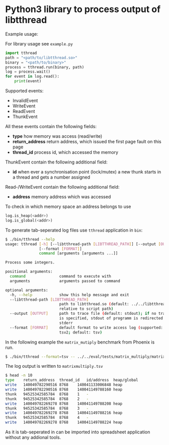 # Python3 library to process output of libtthread

Example usage:

For library usage see `example.py`

```python
import tthread
path = "<path/to/libtthread.so>"
binary = "<path/to/binary>"
process = tthread.run(binary, path)
log = process.wait()
for event in log.read():
    print(event)
```

Supported events:

- InvalidEvent
- WriteEvent
- ReadEvent
- ThunkEvent

All these events contain the following fields:

- **type** how memory was access (read/write)
- **return\_address** return address, which issued the first page fault on this page
- **thread\_id** process id, which accessed the memory

ThunkEvent contain the following additional field:

- **id** when ever a synchronisation point (lock/mutex) a new thunk starts in a
    thread and gets a number assigned

Read-/WriteEvent contain the following additional field:

- **address** memory address which was accessed

To check in which memory space an address belongs to use

```python
log.is_heap(<addr>)
log.is_global(<addr>)
```

To generate tab-seperated log files use `tthread` application in `bin`:

```bash
$ ./bin/tthread --help
usage: tthread [-h] [--libtthread-path [LIBTTHREAD_PATH]] [--output [OUTPUT]]
               [--format [FORMAT]]
               command [arguments [arguments ...]]

Process some integers.

positional arguments:
  command               command to execute with
  arguments             arguments passed to command

optional arguments:
  -h, --help            show this help message and exit
  --libtthread-path [LIBTTHREAD_PATH]
                        path to libtthread.so (default: ../../libtthread.so -
                        relative to script path)
  --output [OUTPUT]     path to trace file (default: stdout); if no trace file
                        is specified, stdout of programm is redirected to
                        stderr
  --format [FORMAT]     default format to write access log (supported: tsv,
                        tsv2; default: tsv)
```

In the following example the `matrix_mutiply` benchmark from Phoenix is run.

```bash
$ ./bin/tthread --format=tsv -- ../../eval/tests/matrix_multiply/matrix_multiply-tthread 2000 2000 > matrixmultiply.tsv
```

The log output is written to `matrixmultiply.tsv`

```bash
$ head -n 10
type    return_address  thread_id   id/address  heap/global
write   140049782290516 8768    140041133006848 heap
write   140049782290516 8768    140041149788160 heap
thunk   94525342585784  8768    1   -
thunk   94525342585784  8768    2   -
write   140049782269278 8768    140041149788208 heap
thunk   94525342585784  8768    3   -
write   140049782269278 8768    140041149788216 heap
thunk   94525342585784  8768    4   -
write   140049782269278 8768    140041149788224 heap
```

As it is tab-seperated in can be imported into spreadsheet application without any addional tools.
